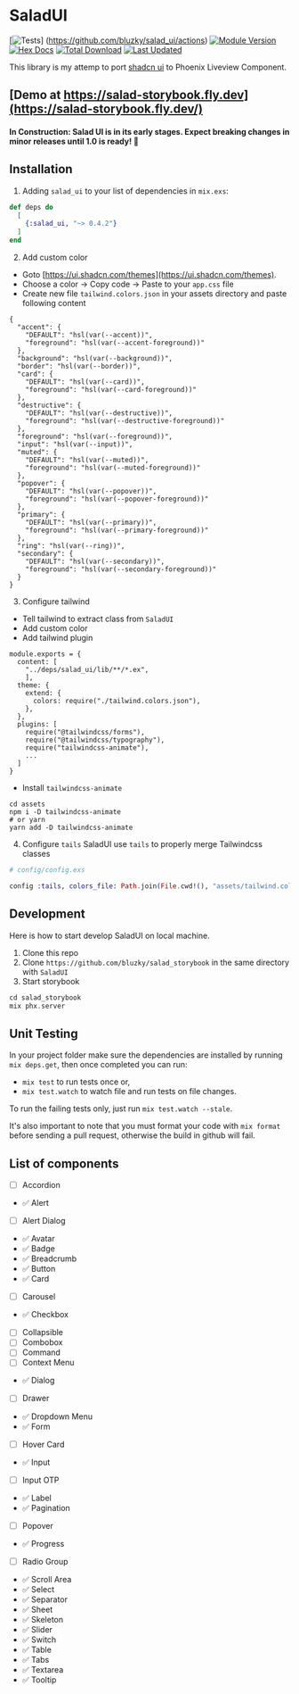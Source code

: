 # SaladUI

[![Tests](https://github.com/bluzky/salad_ui/workflows/tests/badge.svg)] (https://github.com/bluzky/salad_ui/actions)
[![Module Version](https://img.shields.io/hexpm/v/salad_ui.svg)](https://hex.pm/packages/salad_ui)
[![Hex Docs](https://img.shields.io/badge/hex-docs-lightgreen.svg)](https://hexdocs.pm/salad_ui/)
[![Total Download](https://img.shields.io/hexpm/dt/salad_ui.svg)](https://hex.pm/packages/salad_ui)
[![Last Updated](https://img.shields.io/github/last-commit/bluzky/salad_ui.svg)](https://github.com/bluzky/salad_ui/commits/main)

This library is my attemp to port [shadcn ui](https://ui.shadcn.com/) to Phoenix Liveview Component.

## [Demo at https://salad-storybook.fly.dev](https://salad-storybook.fly.dev/)

####  In Construction: Salad UI is in its early stages. Expect breaking changes in minor releases until 1.0 is ready! 🚀

## Installation

1. Adding `salad_ui` to your list of dependencies in `mix.exs`:

```elixir
def deps do
  [
    {:salad_ui, "~> 0.4.2"}
  ]
end
```

2. Add custom color
- Goto [https://ui.shadcn.com/themes](https://ui.shadcn.com/themes).
- Choose a color → Copy code → Paste to your `app.css` file
- Create new file `tailwind.colors.json` in your assets directory and paste following content
```
{
  "accent": {
    "DEFAULT": "hsl(var(--accent))",
    "foreground": "hsl(var(--accent-foreground))"
  },
  "background": "hsl(var(--background))",
  "border": "hsl(var(--border))",
  "card": {
    "DEFAULT": "hsl(var(--card))",
    "foreground": "hsl(var(--card-foreground))"
  },
  "destructive": {
    "DEFAULT": "hsl(var(--destructive))",
    "foreground": "hsl(var(--destructive-foreground))"
  },
  "foreground": "hsl(var(--foreground))",
  "input": "hsl(var(--input))",
  "muted": {
    "DEFAULT": "hsl(var(--muted))",
    "foreground": "hsl(var(--muted-foreground))"
  },
  "popover": {
    "DEFAULT": "hsl(var(--popover))",
    "foreground": "hsl(var(--popover-foreground))"
  },
  "primary": {
    "DEFAULT": "hsl(var(--primary))",
    "foreground": "hsl(var(--primary-foreground))"
  },
  "ring": "hsl(var(--ring))",
  "secondary": {
    "DEFAULT": "hsl(var(--secondary))",
    "foreground": "hsl(var(--secondary-foreground))"
  }
}
```

3. Configure tailwind
- Tell tailwind to extract class from `SaladUI`
- Add custom color
- Add tailwind plugin
```
module.exports = {
  content: [
    "../deps/salad_ui/lib/**/*.ex",
    ],
  theme: {
    extend: {
      colors: require("./tailwind.colors.json"),
    },
  },
  plugins: [
    require("@tailwindcss/forms"),
    require("@tailwindcss/typography"),
    require("tailwindcss-animate"),
    ...
  ]
}
```

- Install `tailwindcss-animate`
```
cd assets
npm i -D tailwindcss-animate
# or yarn
yarn add -D tailwindcss-animate
```

4. Configure `tails`
SaladUI use `tails` to properly merge Tailwindcss classes

```elixir
# config/config.exs

config :tails, colors_file: Path.join(File.cwd!(), "assets/tailwind.colors.json")
```


## Development

Here is how to start develop SaladUI on local machine.

1. Clone this repo
2. Clone `https://github.com/bluzky/salad_storybook` in the same directory with `SaladUI`
3. Start storybook
```ex
cd salad_storybook
mix phx.server
```

## Unit Testing

In your project folder make sure the dependencies are installed by running `mix deps.get`, then once completed you can run:

- `mix test` to run tests once or,
- `mix test.watch` to watch file and run tests on file changes.

To run the failing tests only, just run `mix test.watch --stale`.

  It's also important to note that you must format your code with `mix format` before sending a pull request, otherwise the build in github will fail.

## List of components

- [ ] Accordion
- ✅ Alert
- [ ] Alert Dialog
- ✅ Avatar
- ✅ Badge
- ✅ Breadcrumb
- ✅ Button
- ✅ Card
- [ ] Carousel
- ✅ Checkbox
- [ ] Collapsible
- [ ] Combobox
- [ ] Command
- [ ] Context Menu
- ✅ Dialog
- [ ] Drawer
- ✅ Dropdown Menu
- ✅ Form
- [ ] Hover Card
- ✅ Input
- [ ] Input OTP
- ✅ Label
- ✅ Pagination
- [ ] Popover
- ✅ Progress
- [ ] Radio Group
- ✅ Scroll Area
- ✅ Select
- ✅ Separator
- ✅ Sheet
- ✅ Skeleton
- ✅ Slider
- ✅ Switch
- ✅ Table
- ✅ Tabs
- ✅ Textarea
- ✅ Tooltip
